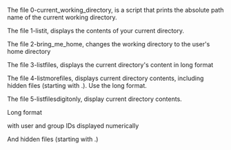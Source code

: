 The file 0-current_working_directory, is a script that prints the absolute path name of the current working directory.



The file 1-listit, displays the contents of your current directory.



The file 2-bring_me_home, changes the working directory to the user's home directory


The file 3-listfiles, displays the current directory's content in long format


The file 4-listmorefiles, displays current directory contents, including hidden files (starting with .). Use the long format.


The file 5-listfilesdigitonly, display current directory contents.

Long format

with user and group IDs displayed numerically

And hidden files (starting with .)

